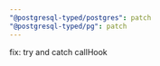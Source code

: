 ```yaml
---
"@postgresql-typed/postgres": patch
"@postgresql-typed/pg": patch
---
```


fix: try and catch callHook
